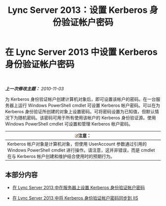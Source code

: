 ﻿---
title: Lync Server 2013：设置 Kerberos 身份验证帐户密码
TOCTitle: 设置 Kerberos 身份验证帐户密码
ms:assetid: b435f88e-4a77-4be7-b7e5-c17484303b74
ms:mtpsurl: https://technet.microsoft.com/zh-cn/library/Gg412870(v=OCS.15)
ms:contentKeyID: 49313979
ms.date: 05/19/2016
mtps_version: v=OCS.15
ms.translationtype: HT
---

# 在 Lync Server 2013 中设置 Kerberos 身份验证帐户密码

 

_**上一次修改主题：** 2010-11-03_

为 Kerberos 身份验证帐户创建计算机对象后，即可设置该帐户的密码。在一台服务器上运行 Windows PowerShell cmdlet 可设置 Kerberos 帐户密码。可以在为 Kerberos 身份验证所创建的对象上设置密码。可将密码设置为已知值，但默认情况下为随机密码。该密码可用于所有使用该帐户的 Kerberos 身份验证源。使用 Windows PowerShell cmdlet 可设置和管理 Kerberos 帐户密码。

<table>
<thead>
<tr class="header">
<th><img src="images/Dn783119.note(OCS.15).gif" title="note" alt="note" />注意：</th>
</tr>
</thead>
<tbody>
<tr class="odd">
<td>Kerberos 帐户对象是计算机对象，但使用 UserAccount 参数通过引用的 Windows PowerShell cmdlet 进行操作。请注意，这并非错误，而是 cmdlet 在与 Kerberos 帐户创建和维护结合使用时的预期行为。</td>
</tr>
</tbody>
</table>


## 本部分内容

  - [在 Lync Server 2013 中在服务器上设置 Kerberos 身份验证帐户密码](lync-server-2013-set-a-kerberos-authentication-account-password-on-a-server.md)

  - [在 Lync Server 2013 中将 Kerberos 身份验证帐户密码同步到 IIS](lync-server-2013-synchronize-a-kerberos-authentication-account-password-to-iis.md)

